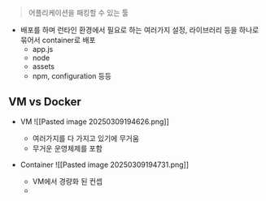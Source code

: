 >어플리케이션을 패킹할 수 있는 툴

- 배포를 하며 런타인 환경에서 필요로 하는 여러가지 설정, 라이브러리 등을 하나로 묶어서 container로 배포
	- app.js
	- node
	- assets
	- npm, configuration 등등

## VM vs Docker

- VM
  ![[Pasted image 20250309194626.png]]
  - 여러가지를 다 가지고 있기에 무거움
  - 무거운 운영체제를 포함

- Container
  ![[Pasted image 20250309194731.png]]
  - VM에서 경량화 된 컨셉
  - 